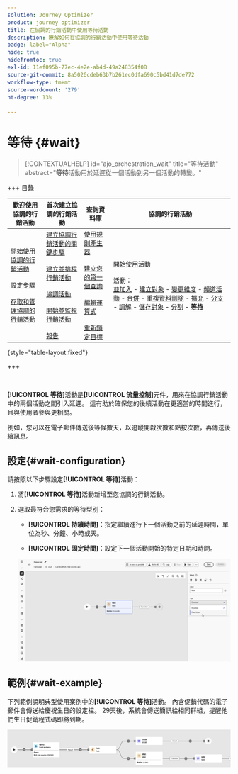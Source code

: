 ```yaml
---
solution: Journey Optimizer
product: journey optimizer
title: 在協調的行銷活動中使用等待活動
description: 瞭解如何在協調的行銷活動中使用等待活動
badge: label="Alpha"
hide: true
hidefromtoc: true
exl-id: 11ef095b-77ec-4e2e-ab4d-49a248354f08
source-git-commit: 8a5026cdeb63b7b261ec0dfa690c5bd41d7de772
workflow-type: tm+mt
source-wordcount: '279'
ht-degree: 13%

---
```


# 等待 {#wait}

>[!CONTEXTUALHELP]
>id="ajo_orchestration_wait"
>title="等待活動"
>abstract="**等待**&#x200B;活動用於延遲從一個活動到另一個活動的轉變。"


+++ 目錄

| 歡迎使用協調的行銷活動 | 首次建立協調的行銷活動 | 查詢資料庫 | 協調的行銷活動 |
|---|---|---|---|
| [開始使用協調的行銷活動](../gs-orchestrated-campaigns.md)<br/><br/>[設定步驟](../configuration-steps.md)<br/><br/>[存取和管理協調的行銷活動](../access-manage-orchestrated-campaigns.md) | [建立協調行銷活動的關鍵步驟](../gs-campaign-creation.md)<br/><br/>[建立並排程行銷活動](../create-orchestrated-campaign.md)<br/><br/>[協調活動](../orchestrate-activities.md)<br/><br/>[開始並監視行銷活動](../start-monitor-campaigns.md)<br/><br/>[報告](../reporting-campaigns.md) | [使用規則產生器](../orchestrated-rule-builder.md)<br/><br/>[建立您的第一個查詢](../build-query.md)<br/><br/>[編輯運算式](../edit-expressions.md)<br/><br/>[重新鎖定目標](../retarget.md) | [開始使用活動](about-activities.md)<br/><br/>活動：<br/>[並加入](and-join.md) - [建立對象](build-audience.md) - [變更維度](change-dimension.md) - [頻道活動](channels.md) - [合併](combine.md) - [重複資料刪除](deduplication.md) - [擴充](enrichment.md) - [分支](fork.md) - [調解](reconciliation.md) - [儲存對象](save-audience.md) - [分割](split.md) - <b>[等待](wait.md)</b> |

{style="table-layout:fixed"}

+++


<br/>

**[!UICONTROL 等待]**&#x200B;活動是&#x200B;**[!UICONTROL 流量控制]**&#x200B;元件，用來在協調行銷活動中的兩個活動之間引入延遲。 這有助於確保您的後續活動在更適當的時間進行，且與使用者參與更相關。

例如，您可以在電子郵件傳送後等候數天，以追蹤開啟次數和點按次數，再傳送後續訊息。

## 設定{#wait-configuration}

請按照以下步驟設定&#x200B;**[!UICONTROL 等待]**&#x200B;活動：

1. 將&#x200B;**[!UICONTROL 等待]**&#x200B;活動新增至您協調的行銷活動。

1. 選取最符合您需求的等待型別：

   * **[!UICONTROL 持續時間]**：指定繼續進行下一個活動之前的延遲時間，單位為秒、分鐘、小時或天。

   * **[!UICONTROL 固定時間]**：設定下一個活動開始的特定日期和時間。

   ![](../assets/wait_activity.png)

## 範例{#wait-example}

下列範例說明典型使用案例中的&#x200B;**[!UICONTROL 等待]**&#x200B;活動。  內含促銷代碼的電子郵件會傳送給慶祝生日的設定檔。 29天後，系統會傳送簡訊給相同群組，提醒他們生日促銷程式碼即將到期。

![](../assets/wait-example.png)
